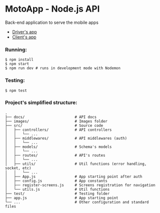 # MotoApp - Node.js API

Back-end application to serve the mobile apps

* [Driver's app](https://github.com/mdelclaro/motoappdriver-mobile)
* [Client's app](https://github.com/mdelclaro/motoapp-mobile)

### Running:
``` 
$ npm install
$ npm start
$ npm run dev # runs in development mode with Nodemon
```
### Testing:
```
$ npm test
```

### Project's simplified structure:
```
.
├── docs/                       # API docs
├── images/                     # Images folder
├── src/                        # Source code
│   ├── controllers/            # API controllers
│   │   └── ...    
│   ├── middlewares/            # API middlewares (auth) 
│   │   └── ...    
│   ├── models/                 # Schema's models    
│   │   └── ...    
│   ├── routes/                 # API's routes
│   │   └── ...  
│   ├── utils/                  # Util functions (error handling, socket, etc)
│   │   └── ...
│   ├── App.js                  # App starting point after auth
│   ├── config.js               # App constants
│   ├── register-screens.js     # Screens registration for navigation
│   └── utils.js                # Util functions
├── test/                       # Testing folder
├── app.js                      # App starting point
└── ...                         # Other configuration and standard files
```
